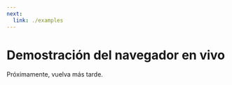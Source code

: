 ```yaml
---
next:
  link: ./examples
---
```


# Demostración del navegador en vivo

Próximamente, vuelva más tarde.
